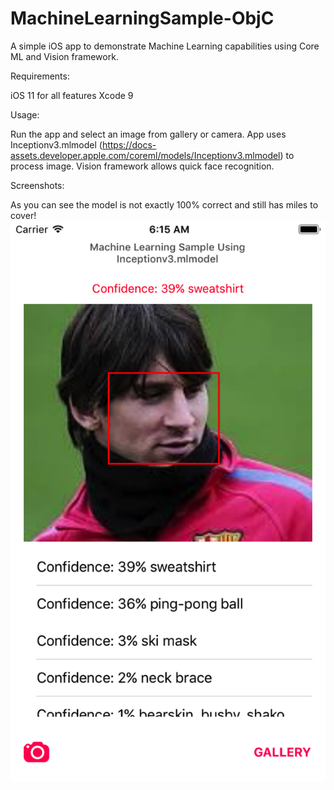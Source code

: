 # MachineLearningSample-ObjC
A simple iOS app to demonstrate Machine Learning capabilities using Core ML and Vision framework.


Requirements:

iOS 11 for all features
Xcode 9

Usage:

Run the app and select an image from gallery or camera. App uses Inceptionv3.mlmodel (https://docs-assets.developer.apple.com/coreml/models/Inceptionv3.mlmodel)
to process image. Vision framework allows quick face recognition.

Screenshots:

As you can see the model is not exactly 100% correct and still has miles to cover!
![Alt text](/Screenshots/Simulator%20Screen%20Shot%20Jul%207%2C%202017%20at%2011.45.36%20AM.png?raw=true "")


